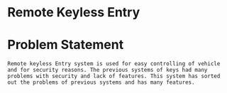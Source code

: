 # Remote Keyless Entry
 # Problem Statement
    Remote keyless Entry system is used for easy controlling of vehicle and for security reasons. The previous systems of keys had many problems with security and lack of features. This system has sorted out the problems of previous systems and has many features.
